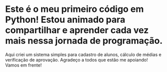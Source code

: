# Este é o meu primeiro código em Python! Estou animado para compartilhar e aprender cada vez mais nessa jornada de programação. 
Aqui criei um sistema simples para cadastro de alunos, cálculo de médias e verificação de aprovação. 
Agradeço a todos que estão me apoiando! Vamos em frente!
